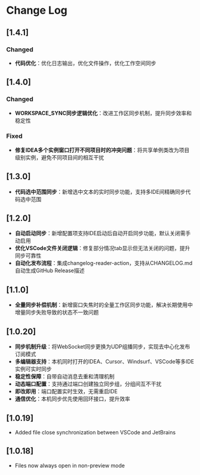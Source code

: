 # Change Log

## [1.4.1]

### Changed
- **代码优化**：优化日志输出，优化文件操作，优化工作空间同步

## [1.4.0]

### Changed
- **WORKSPACE_SYNC同步逻辑优化**：改进工作区同步机制，提升同步效率和稳定性

### Fixed
- **修复IDEA多个实例窗口打开不同项目时的冲突问题**：将共享单例类改为项目级别实例，避免不同项目间的相互干扰

## [1.3.0]
- **代码选中范围同步**：新增选中文本的实时同步功能，支持多IDE间精确同步代码选中范围

## [1.2.0]
- **自动启动同步**：新增配置项支持IDE启动后自动开启同步功能，默认关闭需手动启用
- **优化VSCode文件关闭逻辑**：修复部分情况tab显示但无法关闭的问题，提升同步可靠性
- **自动化发布流程**：集成changelog-reader-action，支持从CHANGELOG.md自动生成GitHub Release描述

## [1.1.0]
- **全量同步补偿机制**：新增窗口失焦时的全量工作区同步功能，解决长期使用中增量同步失败导致的状态不一致问题

## [1.0.20]
- **同步机制升级**：将WebSocket同步更换为UDP组播同步，实现去中心化发布订阅模式
- **多编辑器支持**：本机同时打开的IDEA、Cursor、Windsurf、VSCode等多IDE实例可实时同步
- **稳定性保障**：自带自动消息去重和清理机制
- **动态端口配置**：支持通过端口创建独立同步组，分组间互不干扰
- **即改即用**：端口配置实时生效，无需重启IDE
- **通信优化**：本机同步优先使用回环接口，提升效率

## [1.0.19]
- Added file close synchronization between VSCode and JetBrains

## [1.0.18]
- Files now always open in non-preview mode